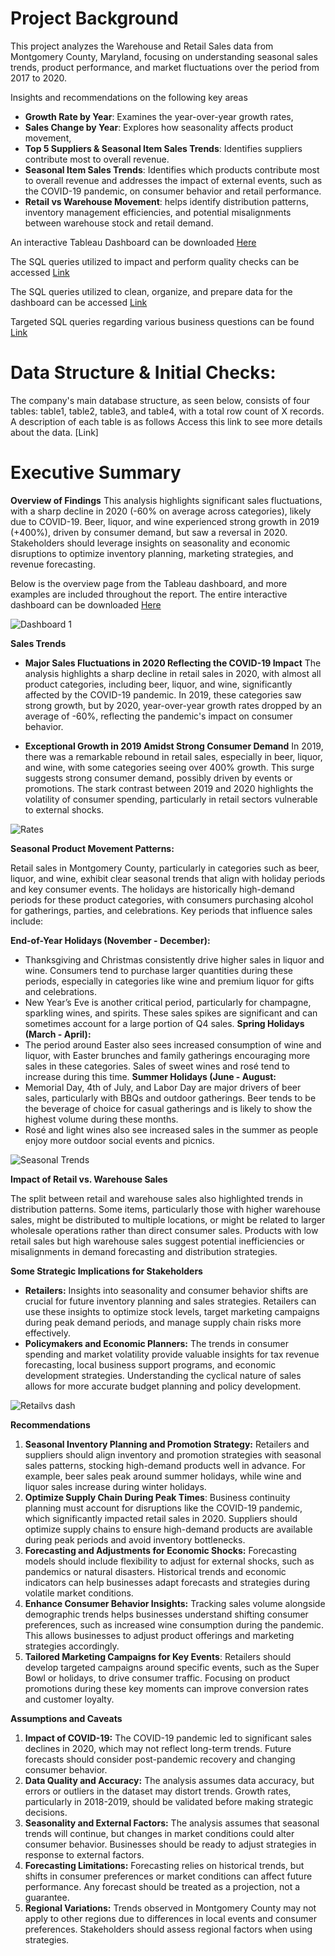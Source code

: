 # Project Background

This project analyzes the Warehouse and Retail Sales data from Montgomery County, Maryland, focusing on understanding seasonal sales trends, product performance, and market fluctuations over the period from 2017 to 2020.

Insights and recommendations on the following key areas
-	**Growth Rate by Year**: Examines the year-over-year growth rates, 
-	**Sales Change by Year**: Explores how seasonality affects product movement, 
-	**Top 5 Suppliers & Seasonal Item Sales Trends**: Identifies suppliers contribute most to overall revenue. 
-	**Seasonal Item Sales Trends**: Identifies which products contribute most to overall revenue and addresses the impact of external events, such as the COVID-19 pandemic, on consumer behavior and retail performance. 
-	**Retail vs Warehouse Movement**: helps identify distribution patterns, inventory management efficiencies, and potential misalignments between warehouse stock and retail demand.

An interactive Tableau Dashboard can be downloaded [Here](https://public.tableau.com/app/profile/jordan.tolliver/viz/MontgomeryCountyMarketPerformanceTrends/Dashboard1) 

The SQL queries utilized to impact and perform quality checks can be accessed [Link](https://github.com/JordanTolliver-88/Prod_1_Queries/tree/main) 

The SQL queries utilized to clean, organize, and prepare data for the dashboard can be accessed [Link](https://github.com/JordanTolliver-88/Prod_1_Queries/tree/main) 

Targeted SQL queries regarding various business questions can be found [Link](https://github.com/JordanTolliver-88/Prod_1_Queries/tree/main) 

# Data Structure & Initial Checks:
The company's main database structure, as seen below, consists of four tables: table1, table2, table3, and table4, with a total row count of X records. A description of each table is as follows
Access this link to see more details about the data. [Link]

# Executive Summary
**Overview of Findings**
This analysis highlights significant sales fluctuations, with a sharp decline in 2020 (-60% on average across categories), likely due to COVID-19. Beer, liquor, and wine experienced strong growth in 2019 (+400%), driven by consumer demand, but saw a reversal in 2020. Stakeholders should leverage insights on seasonality and economic disruptions to optimize inventory planning, marketing strategies, and revenue forecasting. 

Below is the overview page from the Tableau dashboard, and more examples are included throughout the report. The entire interactive dashboard can be downloaded [Here](https://public.tableau.com/app/profile/jordan.tolliver/viz/MontgomeryCountyMarketPerformanceTrends/Dashboard1)

![Dashboard 1](https://github.com/user-attachments/assets/37351181-4b90-473f-9069-6cabf877c09a)

**Sales Trends**

- **Major Sales Fluctuations in 2020 Reflecting the COVID-19 Impact** The analysis highlights a sharp decline in retail sales in 2020, with almost all product categories, including beer, liquor, and wine, significantly affected by the COVID-19 pandemic. In 2019, these categories saw strong growth, but by 2020, year-over-year growth rates dropped by an average of -60%, reflecting the pandemic's impact on consumer behavior.

- **Exceptional Growth in 2019 Amidst Strong Consumer Demand** In 2019, there was a remarkable rebound in retail sales, especially in beer, liquor, and wine, with some categories seeing over 400% growth. This surge suggests strong consumer demand, possibly driven by events or promotions. The stark contrast between 2019 and 2020 highlights the volatility of consumer spending, particularly in retail sectors vulnerable to external shocks.

![Rates](https://github.com/user-attachments/assets/28140acb-9d3a-4861-b258-f3e2cd7aa31e)

**Seasonal Product Movement Patterns:**

Retail sales in Montgomery County, particularly in categories such as beer, liquor, and wine, exhibit clear seasonal trends that align with holiday periods and key consumer events. The holidays are historically high-demand periods for these product categories, with consumers purchasing alcohol for gatherings, parties, and celebrations. Key periods that influence sales include:

**End-of-Year Holidays (November - December):**
-   Thanksgiving and Christmas consistently drive higher sales in liquor and wine. Consumers tend to purchase larger quantities during these periods, especially in categories like wine and premium liquor for gifts and celebrations.
-    New Year’s Eve is another critical period, particularly for champagne, sparkling wines, and spirits. These sales spikes are significant and can sometimes account for a large portion of Q4 sales.
**Spring Holidays (March - April):**
-   The period around Easter also sees increased consumption of wine and liquor, with Easter brunches and family gatherings encouraging more sales in these categories. Sales of sweet wines and rosé tend to increase during this time.
**Summer Holidays (June - August:**
-   Memorial Day, 4th of July, and Labor Day are major drivers of beer sales, particularly with BBQs and outdoor gatherings. Beer tends to be the beverage of choice for casual gatherings and is likely to show the highest volume during these months.
-   Rosé and light wines also see increased sales in the summer as people enjoy more outdoor social events and picnics.

![Seasonal Trends](https://github.com/user-attachments/assets/46b1f693-de1e-4402-9650-6a677a7995bf)

**Impact of Retail vs. Warehouse Sales**

The split between retail and warehouse sales also highlighted trends in distribution patterns. Some items, particularly those with higher warehouse sales, might be distributed to multiple locations, or might be related to larger wholesale operations rather than direct consumer sales. Products with low retail sales but high warehouse sales suggest potential inefficiencies or misalignments in demand forecasting and distribution strategies.

**Some Strategic Implications for Stakeholders**
- **Retailers:** Insights into seasonality and consumer behavior shifts are crucial for future inventory planning and sales strategies. Retailers can use these insights to optimize stock levels, target marketing campaigns during peak demand periods, and manage supply chain risks more effectively.
- **Policymakers and Economic Planners:** The trends in consumer spending and market volatility provide valuable insights for tax revenue forecasting, local business support programs, and economic development strategies. Understanding the cyclical nature of sales allows for more accurate budget planning and policy development.

![Retailvs dash](https://github.com/user-attachments/assets/71c60f38-28c9-4140-ba9e-fa6027eaab75)

**Recommendations**

1.	**Seasonal Inventory Planning and Promotion Strategy:** Retailers and suppliers should align inventory and promotion strategies with seasonal sales patterns, stocking high-demand products well in advance. For example, beer sales peak around summer holidays, while wine and liquor sales increase during winter holidays.
2.	**Optimize Supply Chain During Peak Times**: Business continuity planning must account for disruptions like the COVID-19 pandemic, which significantly impacted retail sales in 2020. Suppliers should optimize supply chains to ensure high-demand products are available during peak periods and avoid inventory bottlenecks.
3.	**Forecasting and Adjustments for Economic Shocks:** Forecasting models should include flexibility to adjust for external shocks, such as pandemics or natural disasters. Historical trends and economic indicators can help businesses adapt forecasts and strategies during volatile market conditions.
4.	**Enhance Consumer Behavior Insights:** Tracking sales volume alongside demographic trends helps businesses understand shifting consumer preferences, such as increased wine consumption during the pandemic. This allows businesses to adjust product offerings and marketing strategies accordingly.
5.	**Tailored Marketing Campaigns for Key Events**: Retailers should develop targeted campaigns around specific events, such as the Super Bowl or holidays, to drive consumer traffic. Focusing on product promotions during these key moments can improve conversion rates and customer loyalty.

**Assumptions and Caveats**

1.	**Impact of COVID-19:** The COVID-19 pandemic led to significant sales declines in 2020, which may not reflect long-term trends. Future forecasts should consider post-pandemic recovery and changing consumer behavior.
2.	**Data Quality and Accuracy:** The analysis assumes data accuracy, but errors or outliers in the dataset may distort trends. Growth rates, particularly in 2018-2019, should be validated before making strategic decisions.
3.	**Seasonality and External Factors:** The analysis assumes that seasonal trends will continue, but changes in market conditions could alter consumer behavior. Businesses should be ready to adjust strategies in response to external factors.
4.	**Forecasting Limitations:** Forecasting relies on historical trends, but shifts in consumer preferences or market conditions can affect future performance. Any forecast should be treated as a projection, not a guarantee.
5.	**Regional Variations:** Trends observed in Montgomery County may not apply to other regions due to differences in local events and consumer preferences. Stakeholders should assess regional factors when using strategies.














